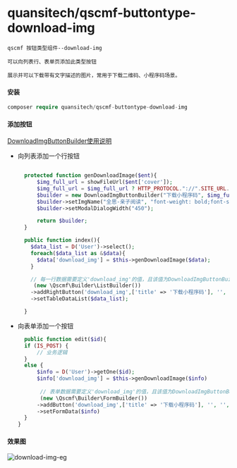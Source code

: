 # quansitech/qscmf-buttontype-download-img
```text
qscmf 按钮类型组件--download-img

可以向列表行、表单页添加此类型按钮

展示并可以下载带有文字描述的图片，常用于下载二维码、小程序码场景。
```

#### 安装

```php
composer require quansitech/qscmf-buttontype-download-img
```

#### 添加按钮
[DownloadImgButtonBuilder使用说明](https://github.com/quansitech/qscmf-buttontype-download-img/blob/master/DownloadImgButtonBuilder.md)


+ 向列表添加一个行按钮
  ```php
  
    protected function genDownloadImage($ent){
        $img_full_url = showFileUrl($ent['cover']);
        $img_full_url = $img_full_url ? HTTP_PROTOCOL."://".SITE_URL.$img_full_url: "";
        $builder = new DownloadImgButtonBuilder("下载小程序码", $img_full_url, "全思-亲子阅读分享码");
        $builder->setImgName("全思-亲子阅读", "font-weight: bold;font-size: 20px;");
        $builder->setModalDialogWidth("450");

        return $builder;
    }
  
    public function index(){
      $data_list = D('User')->select();
      foreach($data_list as &$data){
        $data['download_img'] = $this->genDownloadImage($data);
      }
  
      // 每一行数据需要定义'download_img'的值，且该值为DownloadImgButtonBuilder对象 
       (new \Qscmf\Builder\ListBuilder())
      ->addRightButton('download_img',['title' => '下载小程序码'], '', '', 'download_img')
      ->setTableDataList($data_list);
  
    } 
  ```
  

+ 向表单添加一个按钮
  ```php
    public function edit($id){
    if (IS_POST) {
        // 业务逻辑
    }
    else {
        $info = D('User')->getOne($id);
        $info['download_img'] = $this->genDownloadImage($info)
        
         // 表单数据需要定义'download_img'的值，且该值为DownloadImgButtonBuilder对象 
         (new \Qscmf\Builder\FormBuilder())
        ->addButton('download_img',['title' => '下载小程序码'], '', '', 'download_img')
        ->setFormData($info)
    }
  }
  ```
  

#### 效果图
![download-img-eg](https://user-images.githubusercontent.com/35066497/165727366-a93d48c6-51f1-4cc1-ac61-34668d7e206d.png)